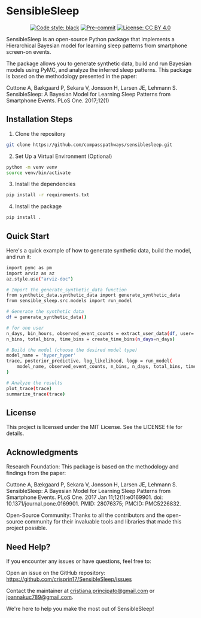 # SensibleSleep

<div align="center">

[![Code style: black](https://img.shields.io/badge/code%20style-black-000000.svg)](https://github.com/psf/black)
[![Pre-commit](https://img.shields.io/badge/pre--commit-enabled-brightgreen?logo=pre-commit&logoColor=white)](https://github.com/compasspathways/ds_utils/blob/main/.pre-commit-config.yaml)
[![License: CC BY 4.0](https://img.shields.io/badge/License-CC_BY_4.0-lightgrey.svg)](https://creativecommons.org/licenses/by/4.0/)

</div>

SensibleSleep is an open-source Python package that implements a Hierarchical Bayesian model for learning sleep patterns from smartphone screen-on events. 

The package allows you to generate synthetic data, build and run Bayesian models using PyMC, and analyze the inferred sleep patterns. This package is based on the methodology presented in the paper:

Cuttone A, Bækgaard P, Sekara V, Jonsson H, Larsen JE, Lehmann S. SensibleSleep: A Bayesian Model for Learning Sleep Patterns from Smartphone Events. PLoS One. 2017;12(1)

## Installation Steps

1. Clone the repository

```bash
git clone https://github.com/compasspathways/sensiblesleep.git
```

2. Set Up a Virtual Environment (Optional)

```bash
python -m venv venv
source venv/bin/activate
```

3. Install the dependencies

```bash
pip install -r requirements.txt
```

4. Install the package

```bash
pip install .
```

## Quick Start
Here's a quick example of how to generate synthetic data, build the model, and run it:


```bash
import pymc as pm
import arviz as az
az.style.use("arviz-doc")

# Import the generate_synthetic_data function
from synthetic_data.synthetic_data import generate_synthetic_data
from sensible_sleep.src.models import run_model

# Generate the synthetic data
df = generate_synthetic_data()

# for one user
n_days, bin_hours, observed_event_counts = extract_user_data(df, user='user_001')
n_bins, total_bins, time_bins = create_time_bins(n_days=n_days)

# Build the model (choose the desired model type)
model_name = 'hyper_hyper'  
trace, posterior_predictive, log_likelihood, logp = run_model(
    model_name, observed_event_counts, n_bins, n_days, total_bins, time_bins
)

# Analyze the results
plot_trace(trace)
summarize_trace(trace)
```


## License
This project is licensed under the MIT License. See the LICENSE file for details.


## Acknowledgments
Research Foundation: This package is based on the methodology and findings from the paper:

Cuttone A, Bækgaard P, Sekara V, Jonsson H, Larsen JE, Lehmann S. SensibleSleep: A Bayesian Model for Learning Sleep Patterns from Smartphone Events. PLoS One. 2017 Jan 11;12(1):e0169901. doi: 10.1371/journal.pone.0169901. PMID: 28076375; PMCID: PMC5226832.

Open-Source Community: Thanks to all the contributors and the open-source community for their invaluable tools and libraries that made this project possible.


## Need Help?
If you encounter any issues or have questions, feel free to:

Open an issue on the GitHub repository: https://github.com/crisprin17/SensibleSleep/issues

Contact the maintainer at cristiana.principato@gmail.com or joannakuc789@gmail.com.

We're here to help you make the most out of SensibleSleep!
